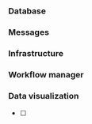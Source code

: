 ### Database

### Messages


### Infrastructure

### Workflow manager

### Data visualization

- [ ]

